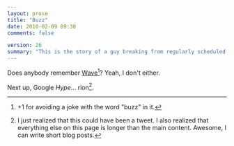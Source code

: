 ```yaml
---
layout: prose
title: "Buzz"
date: 2010-02-09 09:30
comments: false

version: 26
summary: "This is the story of a guy breaking from regularly scheduled... who are we kidding, there's nothing regularly scheduled about this."
---
```


Does anybody remember [Wave][1][^1]? Yeah, I don't either.

Next up, Google _Hype_... rion[^2].

[^1]: +1 for avoiding a joke with the word "buzz" in it.
[^2]: I just realized that this could have been a tweet. I also realized that everything else on this page is longer than the main content. Awesome, I can write short blog posts.

[1]: http://wave.google.com/
